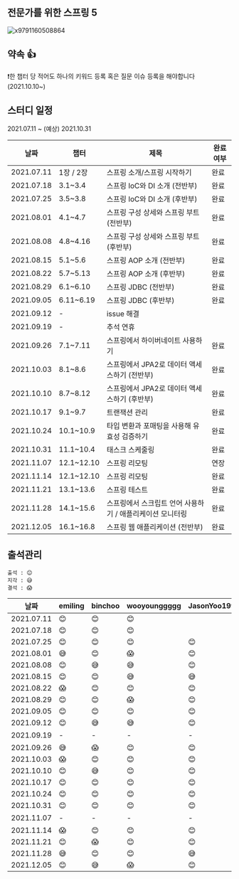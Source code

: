 
## 전문가를 위한 스프링 5
![x9791160508864](https://user-images.githubusercontent.com/30731518/124165716-159a6680-dadd-11eb-9d01-16bc609f11bd.jpg)

## 약속 👍
❗한 챕터 당 적어도 하나의 키워드 등록 혹은 질문 이슈 등록을 해야합니다 (2021.10.10~) 

## 스터디 일정
2021.07.11 ~ (예상) 2021.10.31

|날짜|챕터|제목|완료여부|
|------|---|---|---|
|2021.07.11|1장 / 2장|스프링 소개/스프링 시작하기|완료|
|2021.07.18|3.1~3.4|스프링 IoC와 DI 소개 (전반부)|완료|
|2021.07.25|3.5~3.8|스프링 IoC와 DI 소개 (후반부)|완료|
|2021.08.01|4.1~4.7|스프링 구성 상세와 스프링 부트 (전반부)|완료|
|2021.08.08|4.8~4.16|스프링 구성 상세와 스프링 부트 (후반부)|완료|
|2021.08.15|5.1~5.6|스프링 AOP 소개 (전반부)|완료|
|2021.08.22|5.7~5.13|스프링 AOP 소개 (후반부)|완료|
|2021.08.29|6.1~6.10|스프링 JDBC (전반부)|완료|
|2021.09.05|6.11~6.19|스프링 JDBC (후반부)|완료|
|2021.09.12|-|issue 해결||
|2021.09.19|-|추석 연휴||
|2021.09.26|7.1~7.11|스프링에서 하이버네이트 사용하기|완료|
|2021.10.03|8.1~8.6|스프링에서 JPA2로 데이터 액세스하기 (전반부)|완료|
|2021.10.10|8.7~8.12|스프링에서 JPA2로 데이터 액세스하기 (후반부)|완료|
|2021.10.17|9.1~9.7|트랜잭션 관리|완료|
|2021.10.24|10.1~10.9|타입 변환과 포매팅을 사용해 유효성 검증하기|완료|
|2021.10.31|11.1~10.4|태스크 스케줄링|완료|
|2021.11.07|12.1~12.10|스프링 리모팅|연장|
|2021.11.14|12.1~12.10|스프링 리모팅|완료|
|2021.11.21|13.1~13.6|스프링 테스트|완료|
|2021.11.28|14.1~15.6|스프링에서 스크립트 언어 사용하기 / 애플리케이션 모니터링|완료|
|2021.12.05|16.1~16.8|스프링 웹 애플리케이션 (전반부)|완료|

## 출석관리

```
출석 : 😊
지각 : 😅
결석 : 😱
```

|날짜|emiling|binchoo|wooyounggggg|JasonYoo1995|서기|
|------|---|---|---|---|---|
|2021.07.11|😊|😊|😊||@emiling|
|2021.07.18|😊|😊|😊||@wooyounggggg|
|2021.07.25|😊|😊|😊|😊|@binchoo|
|2021.08.01|😅|😊|😱|😊|@JasonYoo1995|
|2021.08.08|😊|😅|😅|😊|@emiling|
|2021.08.15|😊|😊|😅|😅|@binchoo|
|2021.08.22|😱|😊|😊|😊|@wooyounggggg|
|2021.08.29|😊|😊|😱|😊|@JasonYoo1995|
|2021.09.05|😊|😊|😊|😊|@emiling|
|2021.09.12|😊|😅|😅|😊|@wooyoungggg|
|2021.09.19|-|-|-|-|휴일|
|2021.09.26|😅|😱|😊|😊|@binchoo|
|2021.10.03|😱|😊|😊|😊|@JasonYoo1995|
|2021.10.10|😊|😅|😊|😊||
|2021.10.17|😊|😊|😊|😊||
|2021.10.24|😊|😊|😊|😊||
|2021.10.31|😊|😊|😊|😊||
|2021.11.07|-|-|-|-|휴일|
|2021.11.14|😱|😊|😊|😊||
|2021.11.21|😊|😱|😊|😊||
|2021.11.28|😅|😊|😊|😅||
|2021.12.05|😊|😅|😱|😊||
